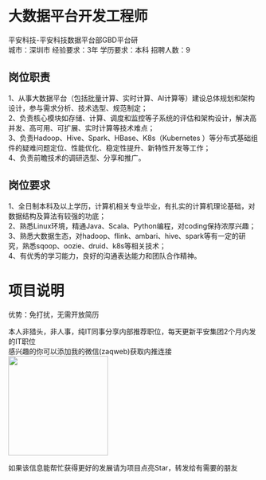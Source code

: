 # 大数据平台开发工程师
平安科技-平安科技数据平台部GBD平台研  
城市：深圳市 经验要求：3年 学历要求：本科  招聘人数：9

## 岗位职责
1、从事大数据平台（包括批量计算、实时计算、AI计算等）建设总体规划和架构设计，参与需求分析、技术选型、规范制定；   
2、负责核心模块如存储、计算、调度和监控等子系统的评估和架构设计，解决高并发、高可用、可扩展、实时计算等技术难点；   
3、负责Hadoop、Hive、Spark、HBase、K8s（Kubernetes ）等分布式基础组件的疑难问题定位、性能优化、稳定性提升、新特性开发等工作；   
4、负责前瞻技术的调研选型、分享和推广。

## 岗位要求
1、全日制本科及以上学历，计算机相关专业毕业，有扎实的计算机理论基础，对数据结构及算法有较强的功底；   
2、熟悉Linux环境，精通Java、Scala、Python编程，对coding保持浓厚兴趣；   
3、熟悉大数据生态，对hadoop、flink、ambari、hive、spark等有一定的研究，熟悉sqoop、oozie、druid、k8s等相关技术；   
4、有优秀的学习能力，良好的沟通表达能力和团队合作精神。

# 项目说明

优势：免打扰，无需开放简历

本人非猎头，非人事，纯IT同事分享内部推荐职位，每天更新平安集团2个月内发的IT职位  
感兴趣的你可以添加我的微信(zaqweb)获取内推连接  
<img src="https://github.com/zaqweb/PA-IT-JOBS/blob/master/WechatICode.jpeg"  height="200" width="200">

如果该信息能帮忙获得更好的发展请为项目点亮Star，转发给有需要的朋友




